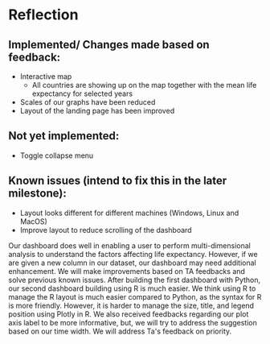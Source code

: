 
# Reflection

## Implemented/ Changes made based on feedback:

- Interactive map
  - All countries are showing up on the map together with the mean life expectancy for selected years
- Scales of our graphs have been reduced
- Layout of the landing page has been improved

## Not yet implemented:

- Toggle collapse menu

## Known issues (intend to fix this in the later milestone):

- Layout looks different for different machines (Windows, Linux and MacOS)
- Improve layout to reduce scrolling of the dashboard


Our dashboard does well in enabling a user to perform multi-dimensional analysis to understand the factors affecting life expectancy. However, if we are given a new column in our dataset, our dashboard may need additional enhancement. We will make improvements based on TA feedbacks and solve previous known issues. After building the first dashboard with Python, our second dashboard building using R is much easier. We think using R to manage the R layout is much easier compared to Python, as the syntax for R is more friendly. However, it is harder to manage the size, title, and legend position using Plotly in R. We also received feedbacks regarding our plot axis label to be more informative, but, we will try to address the suggestion based on our time width. We will address Ta's feedback on priority.

